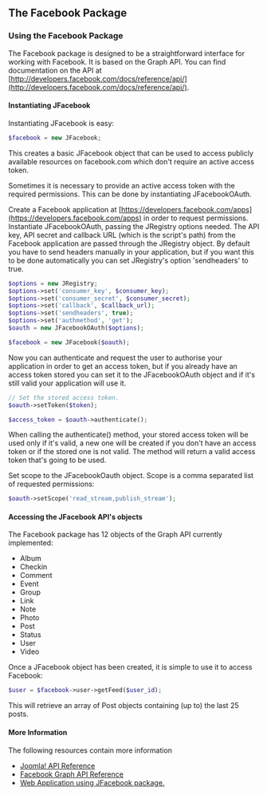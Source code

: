 ## The Facebook Package

### Using the Facebook Package

The Facebook package is designed to be a straightforward interface for working with Facebook. It is based on the Graph API. You can find documentation on the API at [http://developers.facebook.com/docs/reference/api/](http://developers.facebook.com/docs/reference/api/).

#### Instantiating JFacebook

Instantiating JFacebook is easy:

```php
$facebook = new JFacebook;
```

This creates a basic JFacebook object that can be used to access publicly available resources on facebook.com which don't require an active access token.

Sometimes it is necessary to provide an active access token with the required permissions. This can be done by instantiating JFacebookOAuth.

Create a Facebook application at [https://developers.facebook.com/apps](https://developers.facebook.com/apps) in order to request permissions.
Instantiate JFacebookOAuth, passing the JRegistry options needed. The API key, API secret and callback URL (which is the script's path) from the Facebook application are passed through the JRegistry object. By default you have to send headers manually in your application, but if you want this to be done automatically you can set JRegistry's option 'sendheaders' to true.

```php
$options = new JRegistry;
$options->set('consumer_key', $consumer_key);
$options->set('consumer_secret', $consumer_secret);
$options->set('callback', $callback_url);
$options->set('sendheaders', true);
$options->set('authmethod', 'get');
$oauth = new JFacebookOAuth($options);

$facebook = new JFacebook($oauth);
```
Now you can authenticate and request the user to authorise your application in order to get an access token, but if you already have an access token stored you can set it to the JFacebookOAuth object and if it's still valid your application will use it.

```php
// Set the stored access token.
$oauth->setToken($token);

$access_token = $oauth->authenticate();
```

When calling the authenticate() method, your stored access token will be used only if it's valid, a new one will be created if you don't have an access token or if the stored one is not valid. The method will return a valid access token that's going to be used.

Set scope to the JFacebookOauth object. Scope is a comma separated list of requested permissions:

```php
$oauth->setScope('read_stream,publish_stream');
```
          
#### Accessing the JFacebook API's objects

The Facebook package has 12 objects of the Graph API currently implemented:
* Album
* Checkin
* Comment
* Event
* Group
* Link
* Note
* Photo
* Post
* Status
* User
* Video

Once a JFacebook object has been created, it is simple to use it to access Facebook:

```php
$user = $facebook->user->getFeed($user_id);
```
   
This will retrieve an array of Post objects containing (up to) the last 25 posts.

#### More Information

The following resources contain more information
* [Joomla! API Reference](http://api.joomla.org)
* [Facebook Graph API Reference](http://developers.facebook.com/docs/reference/api/)
* [Web Application using JFacebook package.](https://gist.github.com/edaee9488fe77da6692e)
